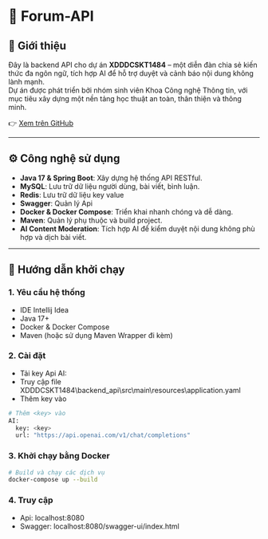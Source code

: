 # 📘 Forum-API

## 🧩 Giới thiệu

Đây là backend API cho dự án **XDDDCSKT1484** – một diễn đàn chia sẻ kiến thức đa ngôn ngữ, tích hợp AI để hỗ trợ duyệt và cảnh báo nội dung không lành mạnh.  
Dự án được phát triển bởi nhóm sinh viên Khoa Công nghệ Thông tin, với mục tiêu xây dựng một nền tảng học thuật an toàn, thân thiện và thông minh.

👉 [Xem trên GitHub](https://github.com/Khoa-CNTT/XDDDCSKT1484)

---

## ⚙️ Công nghệ sử dụng

- **Java 17 & Spring Boot**: Xây dựng hệ thống API RESTful.
- **MySQL**: Lưu trữ dữ liệu người dùng, bài viết, bình luận.
- **Redis**: Lưu trữ dữ liệu key value
- **Swagger**: Quản lý Api
- **Docker & Docker Compose**: Triển khai nhanh chóng và dễ dàng.
- **Maven**: Quản lý phụ thuộc và build project.
- **AI Content Moderation**: Tích hợp AI để kiểm duyệt nội dung không phù hợp và dịch bài viết.

---

## 🚀 Hướng dẫn khởi chạy

### 1. Yêu cầu hệ thống

- IDE Intellij Idea
- Java 17+
- Docker & Docker Compose
- Maven (hoặc sử dụng Maven Wrapper đi kèm)

### 2. Cài đặt 
- Tải key Api AI:
- Truy cập file XDDDCSKT1484\backend_api\src\main\resources\application.yaml
- Thêm key vào
```bash
# Thêm <key> vào 
AI:
  key: <key>
  url: "https://api.openai.com/v1/chat/completions"
```

### 3. Khởi chạy bằng Docker

```bash
# Build và chạy các dịch vụ
docker-compose up --build
```

### 4. Truy cập
- Api: localhost:8080
- Swagger: localhost:8080/swagger-ui/index.html

